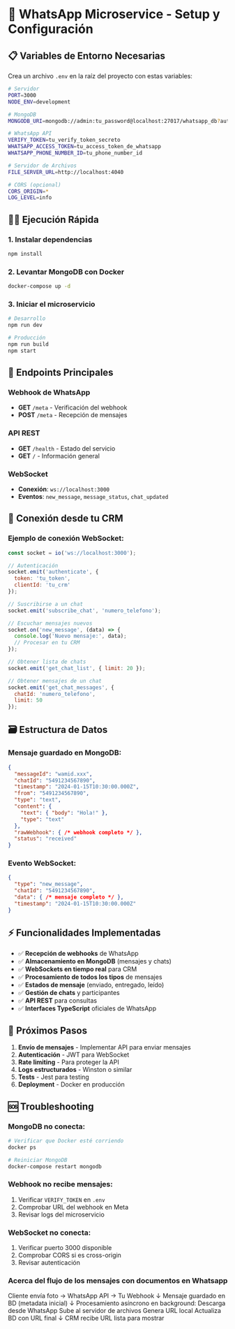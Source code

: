 # 🚀 WhatsApp Microservice - Setup y Configuración

## 📋 Variables de Entorno Necesarias

Crea un archivo `.env` en la raíz del proyecto con estas variables:

```bash
# Servidor
PORT=3000
NODE_ENV=development

# MongoDB
MONGODB_URI=mongodb://admin:tu_password@localhost:27017/whatsapp_db?authSource=admin

# WhatsApp API
VERIFY_TOKEN=tu_verify_token_secreto
WHATSAPP_ACCESS_TOKEN=tu_access_token_de_whatsapp
WHATSAPP_PHONE_NUMBER_ID=tu_phone_number_id

# Servidor de Archivos
FILE_SERVER_URL=http://localhost:4040

# CORS (opcional)
CORS_ORIGIN=*
LOG_LEVEL=info
```

## 🏃‍♂️ Ejecución Rápida

### 1. Instalar dependencias
```bash
npm install
```

### 2. Levantar MongoDB con Docker
```bash
docker-compose up -d
```

### 3. Iniciar el microservicio
```bash
# Desarrollo
npm run dev

# Producción
npm run build
npm start
```

## 🔧 Endpoints Principales

### **Webhook de WhatsApp**
- **GET** `/meta` - Verificación del webhook
- **POST** `/meta` - Recepción de mensajes

### **API REST**
- **GET** `/health` - Estado del servicio
- **GET** `/` - Información general

### **WebSocket**
- **Conexión**: `ws://localhost:3000`
- **Eventos**: `new_message`, `message_status`, `chat_updated`

## 📡 Conexión desde tu CRM

### Ejemplo de conexión WebSocket:

```javascript
const socket = io('ws://localhost:3000');

// Autenticación
socket.emit('authenticate', { 
  token: 'tu_token', 
  clientId: 'tu_crm' 
});

// Suscribirse a un chat
socket.emit('subscribe_chat', 'numero_telefono');

// Escuchar mensajes nuevos
socket.on('new_message', (data) => {
  console.log('Nuevo mensaje:', data);
  // Procesar en tu CRM
});

// Obtener lista de chats
socket.emit('get_chat_list', { limit: 20 });

// Obtener mensajes de un chat
socket.emit('get_chat_messages', { 
  chatId: 'numero_telefono', 
  limit: 50 
});
```

## 🗃️ Estructura de Datos

### Mensaje guardado en MongoDB:
```json
{
  "messageId": "wamid.xxx",
  "chatId": "5491234567890",
  "timestamp": "2024-01-15T10:30:00.000Z",
  "from": "5491234567890",
  "type": "text",
  "content": {
    "text": { "body": "Hola!" },
    "type": "text"
  },
  "rawWebhook": { /* webhook completo */ },
  "status": "received"
}
```

### Evento WebSocket:
```json
{
  "type": "new_message",
  "chatId": "5491234567890",
  "data": { /* mensaje completo */ },
  "timestamp": "2024-01-15T10:30:00.000Z"
}
```

## ⚡ Funcionalidades Implementadas

- ✅ **Recepción de webhooks** de WhatsApp
- ✅ **Almacenamiento en MongoDB** (mensajes y chats)
- ✅ **WebSockets en tiempo real** para CRM
- ✅ **Procesamiento de todos los tipos** de mensajes
- ✅ **Estados de mensaje** (enviado, entregado, leído)
- ✅ **Gestión de chats** y participantes
- ✅ **API REST** para consultas
- ✅ **Interfaces TypeScript** oficiales de WhatsApp

## 🔮 Próximos Pasos

1. **Envío de mensajes** - Implementar API para enviar mensajes
2. **Autenticación** - JWT para WebSocket
3. **Rate limiting** - Para proteger la API
4. **Logs estructurados** - Winston o similar
5. **Tests** - Jest para testing
6. **Deployment** - Docker en producción

## 🆘 Troubleshooting

### MongoDB no conecta:
```bash
# Verificar que Docker esté corriendo
docker ps

# Reiniciar MongoDB
docker-compose restart mongodb
```

### Webhook no recibe mensajes:
1. Verificar `VERIFY_TOKEN` en `.env`
2. Comprobar URL del webhook en Meta
3. Revisar logs del microservicio

### WebSocket no conecta:
1. Verificar puerto 3000 disponible
2. Comprobar CORS si es cross-origin
3. Revisar autenticación 

### Acerca del flujo de los mensajes con documentos en Whatsapp

 Cliente envía foto → WhatsApp API → Tu Webhook 
                                        ↓
 Mensaje guardado en BD (metadata inicial)
                                        ↓
                      Procesamiento asíncrono en background:
                         Descarga desde WhatsApp
                         Sube al servidor de archivos 
                         Genera URL local
                         Actualiza BD con URL final
                                        ↓
                       CRM recibe URL lista para mostrar